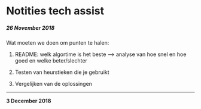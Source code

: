 # Notities tech assist
##### 26 November 2018


Wat moeten we doen om punten te halen:

1. README: welk algortime is het beste --> analyse van hoe snel en hoe goed
   en welke beter/slechter

2. 
   Testen van heurstieken die je gebruikt

3. Vergelijken van de oplossingen



------------------------------------------------------------------------------------

**3 December 2018**

